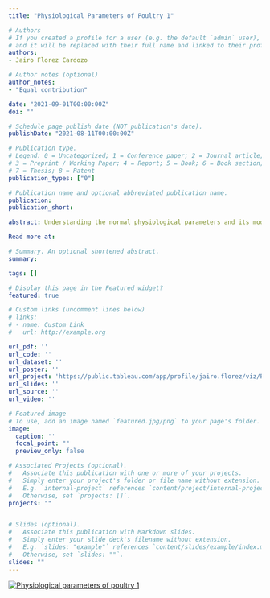 ```yaml
---
title: "Physiological Parameters of Poultry 1"

# Authors
# If you created a profile for a user (e.g. the default `admin` user), write the username (folder name) here 
# and it will be replaced with their full name and linked to their profile.
authors:
- Jairo Florez Cardozo

# Author notes (optional)
author_notes:
- "Equal contribution"

date: "2021-09-01T00:00:00Z"
doi: ""

# Schedule page publish date (NOT publication's date).
publishDate: "2021-08-11T00:00:00Z"

# Publication type.
# Legend: 0 = Uncategorized; 1 = Conference paper; 2 = Journal article;
# 3 = Preprint / Working Paper; 4 = Report; 5 = Book; 6 = Book section;
# 7 = Thesis; 8 = Patent
publication_types: ["0"]

# Publication name and optional abbreviated publication name.
publication: 
publication_short: 

abstract: Understanding the normal physiological parameters and its modifications under pathological conditions is essential for diagnoses, treatment and prevention. In poultry, many researchers have offered this information but it is spread among many publications. In these graphs, we have summarized the main blood parameters affected by genetics, gender, age and pathological conditions. The statistical description of our work can be visualized in each column. We will continue feeding this database as soon as more data becomes available.

Read more at:

# Summary. An optional shortened abstract.
summary: 

tags: []

# Display this page in the Featured widget?
featured: true

# Custom links (uncomment lines below)
# links:
# - name: Custom Link
#   url: http://example.org

url_pdf: ''
url_code: ''
url_dataset: ''
url_poster: ''
url_project: 'https://public.tableau.com/app/profile/jairo.florez/viz/Physiologicalparametersofpoultry1/Physiologicalparametersofpoultry1'
url_slides: ''
url_source: ''
url_video: ''

# Featured image
# To use, add an image named `featured.jpg/png` to your page's folder. 
image:
  caption: ''
  focal_point: ""
  preview_only: false

# Associated Projects (optional).
#   Associate this publication with one or more of your projects.
#   Simply enter your project's folder or file name without extension.
#   E.g. `internal-project` references `content/project/internal-project/index.md`.
#   Otherwise, set `projects: []`.
projects: ""


# Slides (optional).
#   Associate this publication with Markdown slides.
#   Simply enter your slide deck's filename without extension.
#   E.g. `slides: "example"` references `content/slides/example/index.md`.
#   Otherwise, set `slides: ""`.
slides: ""
---
```


<div class='tableauPlaceholder' id='viz1628872471523' style='position: relative'><noscript><a href='#'><img alt='Physiological parameters of poultry 1 ' src='https:&#47;&#47;public.tableau.com&#47;static&#47;images&#47;Ph&#47;Physiologicalparametersofpoultry1&#47;Physiologicalparametersofpoultry1&#47;1_rss.png' style='border: none' /></a></noscript><object class='tableauViz'  style='display:none;'><param name='host_url' value='https%3A%2F%2Fpublic.tableau.com%2F' /> <param name='embed_code_version' value='3' /> <param name='site_root' value='' /><param name='name' value='Physiologicalparametersofpoultry1&#47;Physiologicalparametersofpoultry1' /><param name='tabs' value='no' /><param name='toolbar' value='yes' /><param name='static_image' value='https:&#47;&#47;public.tableau.com&#47;static&#47;images&#47;Ph&#47;Physiologicalparametersofpoultry1&#47;Physiologicalparametersofpoultry1&#47;1.png' /> <param name='animate_transition' value='yes' /><param name='display_static_image' value='yes' /><param name='display_spinner' value='yes' /><param name='display_overlay' value='yes' /><param name='display_count' value='yes' /><param name='language' value='en-US' /></object></div>                <script type='text/javascript'>                    var divElement = document.getElementById('viz1628872471523');                    var vizElement = divElement.getElementsByTagName('object')[0];                    vizElement.style.width='1016px';vizElement.style.height='991px';                    var scriptElement = document.createElement('script');                    scriptElement.src = 'https://public.tableau.com/javascripts/api/viz_v1.js';                    vizElement.parentNode.insertBefore(scriptElement, vizElement);                </script>